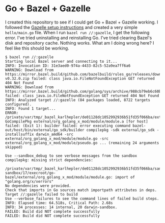 # Go + Bazel + Gazelle

I created this repository to see if I could get Go + Bazel + Gazelle working. I followed the [Gazelle setup instructions](https://github.com/bazelbuild/bazel-gazelle#running-gazelle-with-bazel) and created a very simple `hello/main.go` file. When I run `bazel run //:gazelle`, I get the following error. I've tried uninstalling and reinstalling Go. I've tried clearing Bazel's disk and repository cache. Nothing works. What am I doing wrong here? I feel like this should be working.

```
$ bazel run //:gazelle
Starting local Bazel server and connecting to it...
INFO: Invocation ID: 31e3aed0-974a-4433-82c5-52a9ea7ff6a6
WARNING: Download from https://mirror.bazel.build/github.com/bazelbuild/rules_go/releases/download/v0.32.0/rules_go-v0.32.0.zip failed: class java.io.FileNotFoundException GET returned 404 Not Found
WARNING: Download from https://mirror.bazel.build/github.com/golang/sys/archive/988cb79eb6c60b82d4b236dd5d6ffd415d9a8425.zip failed: class java.io.FileNotFoundException GET returned 404 Not Found
INFO: Analyzed target //:gazelle (84 packages loaded, 8722 targets configured).
INFO: Found 1 target...
ERROR: /private/var/tmp/_bazel_karlhepler/de01128dc1052992936b51fd35f066ba/external/org_golang_x_mod/module/BUILD.bazel:3:11: GoCompilePkg external/org_golang_x_mod/module/module.a [for host] failed: (Exit 1): builder failed: error executing command bazel-out/host/bin/external/go_sdk/builder compilepkg -sdk external/go_sdk -installsuffix darwin_amd64 -src external/org_golang_x_mod/module/module.go -src external/org_golang_x_mod/module/pseudo.go ... (remaining 24 arguments skipped)

Use --sandbox_debug to see verbose messages from the sandbox
compilepkg: missing strict dependencies:
	/private/var/tmp/_bazel_karlhepler/de01128dc1052992936b51fd35f066ba/sandbox/darwin-sandbox/17/execroot/go-bazel/external/org_golang_x_mod/module/module.go: import of "golang.org/x/xerrors"
No dependencies were provided.
Check that imports in Go sources match importpath attributes in deps.
Target //:gazelle failed to build
Use --verbose_failures to see the command lines of failed build steps.
INFO: Elapsed time: 64.518s, Critical Path: 2.68s
INFO: 34 processes: 14 internal, 20 darwin-sandbox.
FAILED: Build did NOT complete successfully
FAILED: Build did NOT complete successfully
```
